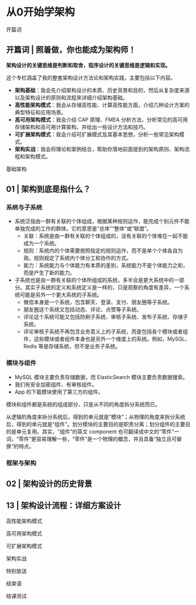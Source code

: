 # 从0开始学架构 #

开篇词

## 开篇词 | 照着做，你也能成为架构师！ ##

**架构设计的关键思维是判断和取舍，程序设计的关键思维是逻辑和实现。**

这个专栏涵盖了我的整套架构设计方法论和架构实践，主要包括以下内容。

* **架构基础**：我会先介绍架构设计的本质、历史背景和目的，然后从复杂度来源以及架构设计的原则和流程来详细介绍架构基础。
* **高性能架构模式**：我会从存储高性能、计算高性能方面，介绍几种设计方案的典型特征和应用场景。
* **高可用架构模式**：我会介绍 CAP 原理、FMEA 分析方法，分析常见的高可用存储架构和高可用计算架构，并给出一些设计方法和技巧。
* **可扩展架构模式**：我会介绍可扩展模式及其基本思想，分析一些常见架构模式。
* **架构实战**：我会将理论和案例结合，帮助你落地前面提到的架构原则、架构流程和架构模式。

基础架构

## 01 | 架构到底是指什么？ ##

### 系统与子系统 ###

* 系统泛指由一群有关联的个体组成，根据某种规则运作，能完成个别元件不能单独完成的工作的群体。它的意思是“总体”“整体”或“联盟”。
	* 关联：系统是由一群有关联的个体组成的，没有关联的个体堆在一起不能成为一个系统。
	* 规则：系统内的个体需要按照指定的规则运作，而不是单个个体各自为政。规则规定了系统内个体分工和协作的方式。
	* 能力：系统能力与个体能力有本质的差别，系统能力不是个体能力之和，而是产生了新的能力。 
* 子系统也是由一群有关联的个体所组成的系统，多半会是更大系统中的一部分。其实子系统的定义和系统定义是一样的，只是观察的角度有差异，一个系统可能是另外一个更大系统的子系统。
	* 微信本身是一个系统，包含聊天、登录、支付、朋友圈等子系统。
	* 朋友圈这个系统又包括动态、评论、点赞等子系统。
	* 评论这个系统可能又包括防刷子系统、审核子系统、发布子系统、存储子系统。
	* 评论审核子系统不再包含业务意义上的子系统，而是包括各个模块或者组件，这些模块或者组件本身也是另外一个维度上的系统。例如，MySQL、Redis 等是存储系统，但不是业务子系统。

### 模块与组件 ###

* MySQL 模块主要负责存储数据，而 ElasticSearch 模块主要负责数据搜索。
* 我们有安全加密组件、有审核组件。
* App 的下载模块使用了第三方的组件。
 
模块和组件都是系统的组成部分，只是从不同的角度拆分系统而已。

从逻辑的角度来拆分系统后，得到的单元就是“模块”；从物理的角度来拆分系统后，得到的单元就是“组件”。划分模块的主要目的是职责分离；划分组件的主要目的是单元复用。其实，“组件”的英文 component 也可翻译成中文的“零件”一词，“零件”更容易理解一些，“零件”是一个物理的概念，并且具备“独立且可替换”的特点。

### 框架与架构 ###

## 02 | 架构设计的历史背景 ##

## 13 | 架构设计流程：详细方案设计 ##

高性能架构模式

高可用架构模式

可扩展架构模式

架构实战

特别放送


结束语

结课测试

